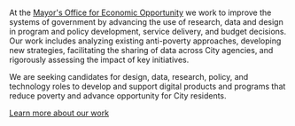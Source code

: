 <svg class="icon-logo-secondary text-blue" role="img">
  <title>The New York City Mayor's Office for Economic Opportunity logo</title>
  <use xlink:href="#icon-logo-secondary"></use>
</svg>

<p class="text-h5">At the <a href="http://nyc.gov/opportunity" target="_blank">Mayor's Office for Economic Opportunity</a> we work to improve the systems of government by advancing the use of research, data and design in program and policy development, service delivery, and budget decisions. Our work includes analyzing existing anti-poverty approaches, developing new strategies, facilitating the sharing of data across City agencies, and rigorously assessing the impact of key initiatives.</p>

<p class="text-h5">We are seeking candidates for design, data, research, policy, and technology roles to develop and support digital products and programs that reduce poverty and advance opportunity for City residents.</p>

<p class="text-h5 text-center">
  <a class="btn btn-large btn-primary inline-block" href="#/work">Learn more about our work</a>
</p>

